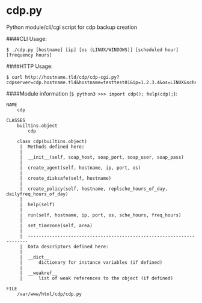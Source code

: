 # cdp.py
Python module/cli/cgi script for cdp backup creation

####CLI Usage:

    $ ./cdp.py [hostname] [ip] [os (LINUX/WINDOWS)] [scheduled hour] [frequency hours]

####HTTP Usage:

    $ curl http://hostname.tld/cdp/cdp-cgi.py?cdpserver=cdp.hostname.tld&hostname=testtest01&ip=1.2.3.4&os=LINUX&schehours=2&freqhours=1

####Module information (`$ python3 >>> import cdp(); help(cdp);`):

    NAME
        cdp

    CLASSES
        builtins.object
            cdp

        class cdp(builtins.object)
         |  Methods defined here:
         |
         |  __init__(self, soap_host, soap_port, soap_user, soap_pass)
         |
         |  create_agent(self, hostname, ip, port, os)
         |
         |  create_disksafe(self, hostname)
         |
         |  create_policy(self, hostname, replsche_hours_of_day, dailyfreq_hours_of_day)
         |
         |  help(self)
         |
         |  run(self, hostname, ip, port, os, sche_hours, freq_hours)
         |
         |  set_timezone(self, area)
         |
         |  ----------------------------------------------------------------------
         |  Data descriptors defined here:
         |
         |  __dict__
         |      dictionary for instance variables (if defined)
         |
         |  __weakref__
         |      list of weak references to the object (if defined)

    FILE
        /var/www/html/cdp/cdp.py
